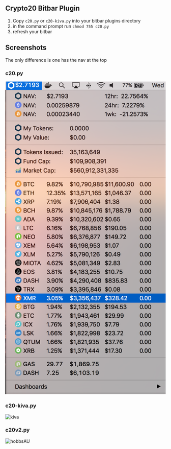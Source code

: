 Crypto20 Bitbar Plugin
---
1. Copy `c20.py` or `c20-kiva.py` into your bitbar plugins directory
2. in the command prompt run ```chmod 755 c20.py```
3. refresh your bitbar


Screenshots
---
The only difference is one has the nav at the top

### c20.py
![chris](https://raw.githubusercontent.com/cchen408/bitbar-c20/master/screenshots/chris.png)

### c20-kiva.py
![kiva](https://raw.githubusercontent.com/cchen408/bitbar-c20/master/screenshots/kiva.png)

### c20v2.py
![hobbsAU](https://raw.githubusercontent.com/hobbsAU/bitbar-c20/hobbsAU-bitbarC20-v2/screenshots/hobbsAU.png)
